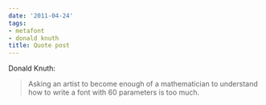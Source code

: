 ```yaml
---
date: '2011-04-24'
tags:
- metafont
- donald knuth
title: Quote post
---
```


Donald Knuth:

>Asking an artist to become enough of a mathematician to understand how to write a font with 60 parameters is too much.
